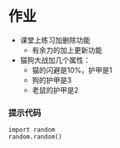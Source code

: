 

# 作业

* 课堂上练习加删除功能
    - 有余力的加上更新功能
* 猫狗大战加几个属性：
    - 猫的闪避是10%，护甲是1
    - 狗的护甲是3
    - 老鼠的护甲是2
    

### 提示代码

```
import random
random.random()
```
